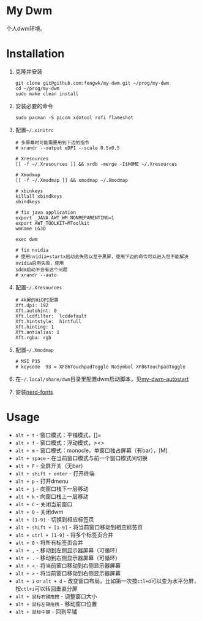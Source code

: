 # My Dwm

个人dwm环境。

# Installation

1. 克隆并安装

    ```shell
    git clone git@github.com:fengwk/my-dwm.git ~/prog/my-dwm
    cd ~/prog/my-dwm
    sudo make clean install
    ```

1. 安装必要的命令

    ```shell
    sudo pacman -S picom xdotool rofi flameshot
    ```

1. 配置`~/.xinitrc`

   ```shell
   # 多屏幕时可能需要用到下边的指令
   # xrandr --output eDP1 --scale 0.5x0.5

   # Xresources
   [[ -f ~/.Xresources ]] && xrdb -merge -I$HOME ~/.Xresources

   # Xmodmap
   [[ -f ~/.Xmodmap ]] && xmodmap ~/.Xmodmap

   # xbinkeys
   killall xbindkeys
   xbindkeys

   # fix java application
   export _JAVA_AWT_WM_NONREPARENTING=1
   export AWT_TOOLKIT=MToolkit
   wmname LG3D

   exec dwm

   # fix nvidia
   # 使用nvidia+startx启动会失败以至于黑屏，使用下边的命令可以进入但不能解决nvidia启用失败，使用
   sddm启动不会有这个问题
   # xrandr --auto
   ```

1. 配置`~/.Xresources`

   ```shell
   # 4k屏的HiDPI配置
   Xft.dpi: 192
   Xft.autohint: 0
   Xft.lcdfilter:  lcddefault
   Xft.hintstyle:  hintfull
   Xft.hinting: 1
   Xft.antialias: 1
   Xft.rgba: rgb
   ```

1. 配置`~/.Xmodmap`

   ```shell
   # MSI P15
   # keycode  93 = XF86TouchpadToggle NoSymbol XF86TouchpadToggle
   ```

1. 在`~/.local/share/dwm`目录里配置dwm启动脚本，见[my-dwm-autostart](https://github.com/fengwk/my-dwm-autostart)

1. 安装[nerd-fonts](https://github.com/ryanoasis/nerd-fonts)

# Usage

- `alt + t` - 窗口模式：平铺模式，[]=
- `alt + f` - 窗口模式：浮动模式，><>
- `alt + m` - 窗口模式：monocle，单窗口独占屏幕（有bar），[M]
- `alt + space` - 在当前窗口模式与前一个窗口模式间切换
- `alt + F` - 全屏开关（无bar）
- `alt + shift + enter` - 打开终端
- `alt + p` - 打开dmenu
- `alt + j` - 向窗口栈下一层移动
- `alt + k` - 向窗口栈上一层移动
- `alt + C` - 关闭当前窗口
- `alt + Q` - 关闭dwm
- `alt + [1-9]` - 切换到相应标签页
- `alt + shift + [1-9]` - 将当前窗口移动到相应标签页
- `alt + ctrl + [1-9]` - 将多个标签页合并
- `alt + 0` - 将所有标签页合并
- `alt + ,` - 移动到左侧显示器屏幕（可循环）
- `alt + .` - 移动到右侧显示器屏幕（可循环）
- `alt + <` - 将当前窗口移动到右侧显示器屏幕
- `alt + >` - 将当前窗口移动到右侧显示器屏幕
- `alt + i` or `alt + d` - 改变窗口布局，比如第一次按`ctl+d`可以变为水平分屏，按`ctl+i`可以转回垂直分屏
- `alt + 鼠标右键拖拽` - 调整窗口大小
- `alt + 鼠标左键拖拽` - 移动窗口位置
- `alt + 鼠标中键` - 回到平铺

